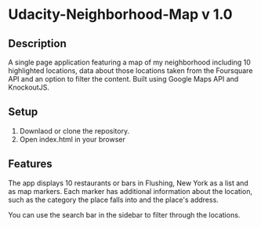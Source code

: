# Udacity-Neighborhood-Map v 1.0

## Description

A single page application featuring a map of my neighborhood including 10 highlighted locations, data about those locations taken from the Foursquare API and an option to filter the content. Built using Google Maps API and KnockoutJS.

## Setup

1. Downlaod or clone the repository.
2. Open index.html in your browser

## Features

The app displays 10 restaurants or bars in Flushing, New York as a list and as map markers. Each marker has additional information about the location, such as the category the place falls into and the place's address.

You can use the search bar in the sidebar to filter through the locations.
